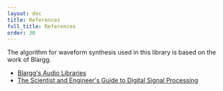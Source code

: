 ```yaml
---
layout: doc
title: References
full_title: References
order: 30
---
```


The algorithm for waveform synthesis used in this library is based on the work of Blargg.

- [Blargg's Audio Libraries](http://slack.net/~ant/libs/audio.html#Blip_Buffer)
- [The Scientist and Engineer's Guide to Digital Signal Processing](http://www.dspguide.com/)
